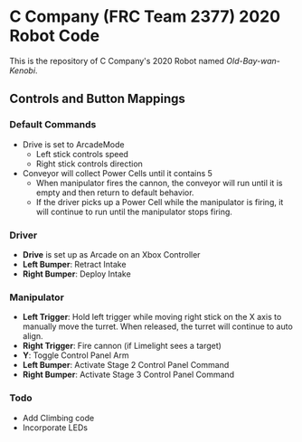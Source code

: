 # C Company (FRC Team 2377) 2020 Robot Code

This is the repository of C Company's 2020 Robot named *Old-Bay-wan-Kenobi*.

## Controls and Button Mappings

### Default Commands

- Drive is set to ArcadeMode
  - Left stick controls speed
  - Right stick controls direction
- Conveyor will collect Power Cells until it contains 5
  - When manipulator fires the cannon, the conveyor will run until it is empty and then return to default behavior.
  - If the driver picks up a Power Cell while the manipulator is firing, it will continue to run until the manipulator stops firing.

### Driver

- **Drive** is set up as Arcade on an Xbox Controller
- **Left Bumper**: Retract Intake
- **Right Bumper**: Deploy Intake

### Manipulator

- **Left Trigger**: Hold left trigger while moving right stick on the X axis to manually move the turret.  When released, the turret will continue to auto align.
- **Right Trigger**: Fire cannon (if Limelight sees a target)
- **Y**: Toggle Control Panel Arm
- **Left Bumper**: Activate Stage 2 Control Panel Command
- **Right Bumper**: Activate Stage 3 Control Panel Command

### Todo

- Add Climbing code
- Incorporate LEDs